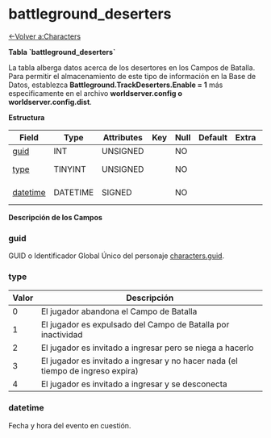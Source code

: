 # battleground\_deserters

[<-Volver a:Characters](database-characters.md)

**Tabla \`battleground\_deserters\`**

La tabla alberga datos acerca de los desertores en los Campos de Batalla. Para permitir el almacenamiento de este tipo de información en la Base de Datos, establezca **Battleground.TrackDeserters.Enable = 1** más especificamente en el archivo **worldserver.config o worldserver.config.dist**.

**Estructura**

| Field         | Type     | Attributes | Key | Null | Default | Extra | Comment                   |
| ------------- | -------- | ---------- | --- | ---- | ------- | ----- | ------------------------- |
| [guid][1]     | INT      | UNSIGNED   |     | NO   |         |       | characters.guid           |
| [type][2]     | TINYINT  | UNSIGNED   |     | NO   |         |       | type of the desertion     |
| [datetime][3] | DATETIME | SIGNED     |     | NO   |         |       | datetime of the desertion |

[1]: #guid
[2]: #type
[3]: #datetime

**Descripción de los Campos**

### guid

GUID o Identificador Global Único del personaje [characters.guid](characters#guid).

### type

| Valor | Descripción                                                                     |
| ----- | ------------------------------------------------------------------------------- |
| 0     | El jugador abandona el Campo de Batalla                                         |
| 1     | El jugador es expulsado del Campo de Batalla por inactividad                    |
| 2     | El jugador es invitado a ingresar pero se niega a hacerlo                       |
| 3     | El jugador es invitado a ingresar y no hacer nada (el tiempo de ingreso expira) |
| 4     | El jugador es invitado a ingresar y se desconecta                               |

### datetime

Fecha y hora del evento en cuestión.
